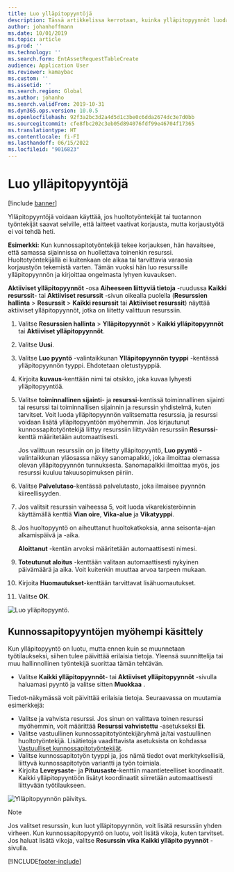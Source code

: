 ```yaml
---
title: Luo ylläpitopyyntöjä
description: Tässä artikkelissa kerrotaan, kuinka ylläpitopyynnöt luodaan resurssien hallinnassa.
author: johanhoffmann
ms.date: 10/01/2019
ms.topic: article
ms.prod: ''
ms.technology: ''
ms.search.form: EntAssetRequestTableCreate
audience: Application User
ms.reviewer: kamaybac
ms.custom: ''
ms.assetid: ''
ms.search.region: Global
ms.author: johanho
ms.search.validFrom: 2019-10-31
ms.dyn365.ops.version: 10.0.5
ms.openlocfilehash: 92f3a2bc3d2a4d5d1c3be0c6dda2674dc3e7d0bb
ms.sourcegitcommit: cfe8fbc202c3eb05d894076fdf99e46704f17365
ms.translationtype: HT
ms.contentlocale: fi-FI
ms.lasthandoff: 06/15/2022
ms.locfileid: "9016823"
---
```

# <a name="create-maintenance-requests"></a>Luo ylläpitopyyntöjä

[!include [banner](../../includes/banner.md)]

 

Ylläpitopyyntöjä voidaan käyttää, jos huoltotyöntekijät tai tuotannon työntekijät saavat selville, että laitteet vaativat korjausta, mutta korjaustyötä ei voi tehdä heti.

**Esimerkki:** Kun kunnossapitotyöntekijä tekee korjauksen, hän havaitsee, että samassa sijainnissa on huollettava toinenkin resurssi. Huoltotyöntekijällä ei kuitenkaan ole aikaa tai tarvittavia varaosia korjaustyön tekemistä varten. Tämän vuoksi hän luo resurssille ylläpitopyynnön ja kirjoittaa ongelmasta lyhyen kuvauksen.

**Aktiiviset ylläpitopyynnöt** -osa **Aiheeseen liittyviä tietoja** -ruudussa **Kaikki resurssit**- tai **Aktiiviset resurssit** -sivun oikealla puolella (**Resurssien hallinta** \> **Resurssit** \> **Kaikki resurssit** tai **Aktiiviset resurssit**) näyttää aktiiviset ylläpitopyynnöt, jotka on liitetty valittuun resurssiin.

1. Valitse **Resurssien hallinta** \> **Ylläpitopyynnöt** \> **Kaikki ylläpitopyynnöt** tai **Aktiiviset ylläpitopyynnöt**.
2. Valitse **Uusi**.
3. Valitse **Luo pyyntö** -valintaikkunan **Ylläpitopyynnön tyyppi** -kentässä ylläpitopyynnön tyyppi. Ehdotetaan oletustyyppiä.
4. Kirjoita **kuvaus**-kenttään nimi tai otsikko, joka kuvaa lyhyesti ylläpitopyyntöä.
5. Valitse **toiminnallinen sijainti**- ja **resurssi**-kentissä toiminnallinen sijainti tai resurssi tai toiminnallisen sijainnin ja resurssin yhdistelmä, kuten tarvitset. Voit luoda ylläpitopyynnön valitsematta resurssia, ja resurssi voidaan lisätä ylläpitopyyntöön myöhemmin. Jos kirjautunut kunnossapitotyöntekijä liittyy resurssiin liittyvään resurssiin **Resurssi**-kenttä määritetään automaattisesti.

    Jos valittuun resurssiin on jo liitetty ylläpitopyyntö, **Luo pyyntö** -valintaikkunan yläosassa näkyy sanomapalkki, joka ilmoittaa olemassa olevan ylläpitopyynnön tunnuksesta. Sanomapalkki ilmoittaa myös, jos resurssi kuuluu takuusopimuksen piiriin.

6. Valitse **Palvelutaso**-kentässä palvelutasto, joka ilmaisee pyynnön kiireellisyyden.
7. Jos valitsit resurssin vaiheessa 5, voit luoda vikarekisteröinnin käyttämällä kenttiä **Vian oire**, **Vika-alue** ja **Vikatyyppi**.
8. Jos huoltopyyntö on aiheuttanut huoltokatkoksia, anna seisonta-ajan alkamispäivä ja -aika.

    **Aloittanut** -kentän arvoksi määritetään automaattisesti nimesi.

10. **Toteutunut aloitus** -kenttään valitaan automaattisesti nykyinen päivämäärä ja aika. Voit kuitenkin muuttaa arvoa tarpeen mukaan.
11. Kirjoita **Huomautukset**-kenttään tarvittavat lisähuomautukset.
12. Valitse **OK**.

![Luo ylläpitopyyntö.](media/03-manage-maintenance-requests.png)

## <a name="subsequent-processing-of-maintenance-requests"></a>Kunnossapitopyyntöjen myöhempi käsittely

Kun ylläpitopyyntö on luotu, mutta ennen kuin se muunnetaan työtilaukseksi, siihen tulee päivittää erilaisia tietoja. Yleensä suunnittelija tai muu hallinnollinen työntekijä suorittaa tämän tehtävän.

- Valitse **Kaikki ylläpitopyynnöt**- tai **Aktiiviset ylläpitopyynnöt** -sivulla haluamasi pyyntö ja valitse sitten **Muokkaa** .

Tiedot-näkymässä voit päivittää erilaisia tietoja. Seuraavassa on muutamia esimerkkejä:

- Valitse ja vahvista resurssi. Jos sinun on valittava toinen resurssi myöhemmin, voit määrittää **Resurssi vahvistettu** -asetukseksi **Ei**.
- Valitse vastuullinen kunnossapitotyöntekijäryhmä ja/tai vastuullinen huoltotyöntekijä. Lisätietoja vaadittavista asetuksista on kohdassa [Vastuulliset kunnossapitotyöntekijät](../setup-for-maintenance-requests/responsible-workers.md).
- Valitse kunnossapitotyön tyyppi ja, jos nämä tiedot ovat merkityksellisiä, liittyvä kunnossapitotyön variantti ja työn toimiala.
- Kirjoita **Leveysaste**- ja **Pituusaste**-kenttiin maantieteelliset koordinaatit. Kaikki ylläpitopyyntöön lisätyt koordinaatit siirretään automaattisesti liittyvään työtilaukseen. 

![Ylläpitopyynnön päivitys.](media/04-manage-maintenance-requests.png)

> [!NOTE]
> Jos valitset resurssin, kun luot ylläpitopyynnön, voit lisätä resurssiin yhden virheen. Kun kunnossapitopyyntö on luotu, voit lisätä vikoja, kuten tarvitset. Jos haluat lisätä vikoja, valitse **Resurssin vika** **Kaikki ylläpito pyynnöt** -sivulla.


[!INCLUDE[footer-include](../../../includes/footer-banner.md)]